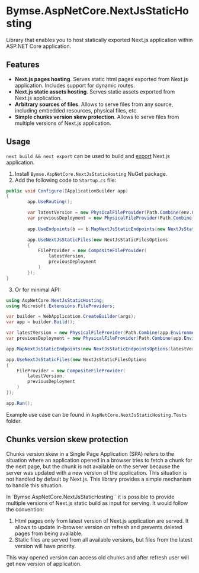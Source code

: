 # Bymse.AspNetCore.NextJsStaticHosting

Library that enables you to host statically exported Next.js application within ASP.NET Core application.

## Features

- **Next.js pages hosting**. Serves static html pages exported from Next.js application. Includes support for dynamic routes.
- **Next.js static assets hosting**. Serves static assets exported from Next.js application.
- **Arbitrary sources of files**. Allows to serve files from any source, including embedded resources, physical files, etc.
- **Simple chunks version skew protection**. Allows to serve files from multiple versions of Next.js application.


## Usage

`next build && next export` can be used to build and [export](https://nextjs.org/docs/pages/building-your-application/deploying/static-exports) Next.js application.


1. Install `Bymse.AspNetCore.NextJsStaticHosting` NuGet package.
2. Add the following code to `Startup.cs` file:

```csharp
public void Configure(IApplicationBuilder app)
{
        app.UseRouting();

        var latestVersion = new PhysicalFileProvider(Path.Combine(env.ContentRootPath, "out", "latest")); 
        var previousDeployment = new PhysicalFileProvider(Path.Combine(env.ContentRootPath, "out", "previous")); // optional
        
        app.UseEndpoints(b => b.MapNextJsStaticEndpoints(new NextJsStaticEndpointsOptions(latestVersion)));

        app.UseNextJsStaticFiles(new NextJsStaticFilesOptions
        {
            FileProvider = new CompositeFileProvider(
                latestVersion,
                previousDeployment
            )
        });
}
```
3. Or for minimal API:
```csharp
using AspNetCore.NextJsStaticHosting;
using Microsoft.Extensions.FileProviders;

var builder = WebApplication.CreateBuilder(args);
var app = builder.Build();

var latestVersion = new PhysicalFileProvider(Path.Combine(app.Environment.ContentRootPath, "out", "latest")); 
var previousDeployment = new PhysicalFileProvider(Path.Combine(app.Environment.ContentRootPath, "out", "previous")); // optional

app.MapNextJsStaticEndpoints(new NextJsStaticEndpointsOptions(latestVersion));

app.UseNextJsStaticFiles(new NextJsStaticFilesOptions
{
    FileProvider = new CompositeFileProvider(
        latestVersion,
        previousDeployment
    )
});

app.Run();
```

Example use case can be found in `AspNetCore.NextJsStaticHosting.Tests` folder.

## Chunks version skew protection

Chunks version skew in a Single Page Application (SPA) refers to the situation where an application opened in a browser tries to fetch a chunk for the next page, but the chunk is not available on the server because the server was updated with a new version of the application. This situation is not handled by default by Next.js. This library provides a simple mechanism to handle this situation.

In `Bymse.AspNetCore.NextJsStaticHosting`` it is possible to provide multiple versions of Next.js static build as input for serving. It would follow the convention:

1. Html pages only from latest version of Next.js application are served. It allows to update in-browser version on refresh and prevents deleted pages from being available.
2. Static files are served from all available versions, but files from the latest version will have priority.

This way opened version can access old chunks and after refresh user will get new version of application.